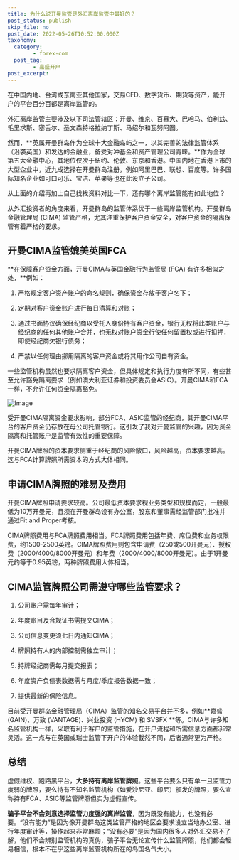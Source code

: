 ```yaml
---
title: 为什么说开曼监管是外汇离岸监管中最好的？
post_status: publish
skip_file: no
post_date: 2022-05-26T10:52:00.000Z
taxonomy:
  category:
        - forex-com
  post_tag:
        - 嘉盛开户
post_excerpt: 
---
```

在中国内地、台湾或东南亚其他国家，交易CFD、数字货币、期货等资产，能开户的平台百分百都是离岸监管的。

外汇离岸监管主要涉及以下司法管辖区：开曼、维京、百慕大、巴哈马、伯利兹、毛里求斯、塞舌尔、圣文森特格拉纳丁斯、马绍尔和瓦努阿图。

然而，**英属开曼群岛作为全球十大金融岛屿之一，以其完善的法律监管体系（沿袭英国）和发达的金融业，备受对冲基金和资产管理公司青睐。**作为全球第五大金融中心，其地位仅次于纽约、伦敦、东京和香港。中国内地在香港上市的大型企业中，近九成选择在开曼群岛注册，例如阿里巴巴、联想、百度等。许多国际知名企业如可口可乐、宝洁、苹果等也在此设立子公司。

从上面的介绍再加上自己找找资料对比一下，还有哪个离岸监管能有如此地位？

从外汇投资者的角度来看，开曼群岛的监管体系优于一些离岸监管机构。开曼群岛金融管理局 (CIMA) 监管严格，尤其注重保护客户资金安全，对客户资金的隔离保管有着严格的要求。

## 开曼CIMA监管媲美英国FCA

**在保障客户资金方面，开曼CIMA与英国金融行为监管局 (FCA) 有许多相似之处，**例如：

1. 严格规定客户资产账户的命名规则，确保资金存放于客户名下；

1. 定期对客户资金账户进行每日清算和对账；

1. 通过书面协议确保经纪商以受托人身份持有客户资金，银行无权将此类账户与经纪商的任何其他账户合并，也无权对账户资金行使任何留置权或进行扣押，即使经纪商欠银行债务；

1. 严禁以任何理由挪用隔离的客户资金或将其用作公司自有资金。

一些监管机构虽然也要求隔离客户资金，但具体规定和执行力度有所不同，有些甚至允许豁免隔离要求（例如澳大利亚证券和投资委员会ASIC）。开曼CIMA和FCA一样，不允许任何资金隔离豁免。

![Image](https://prod-files-secure.s3.us-west-2.amazonaws.com/39ed1227-6d7d-4570-be36-9ccd4a2c4241/bd849744-3fcb-4a37-8312-357962c8f065/image.png?X-Amz-Algorithm=AWS4-HMAC-SHA256&X-Amz-Content-Sha256=UNSIGNED-PAYLOAD&X-Amz-Credential=ASIAZI2LB4662FMTGUYA%2F20250830%2Fus-west-2%2Fs3%2Faws4_request&X-Amz-Date=20250830T041340Z&X-Amz-Expires=3600&X-Amz-Security-Token=IQoJb3JpZ2luX2VjEHQaCXVzLXdlc3QtMiJHMEUCIQCrSqnfxaPVm0MOaUezt4fvoymEo%2B%2B7ESjjyZorOyBXhgIgaIT8JbUZwkiOa41LdMTfIBHfXJfJnxpGiSIG83R9b6YqiAQIzP%2F%2F%2F%2F%2F%2F%2F%2F%2F%2FARAAGgw2Mzc0MjMxODM4MDUiDJxb0zJI5l3oD8mjdircAwL4685potyQEKBiGB7Hm5QoKhCuAJl6RnkzOKA37rVRgInXDcTIYDTutUgztx3ERIpoDLs1S2iPsGim4hhcyNYfyGJz2j%2F8KcBm3rXEgXen0AsTptv9L4Mj3sMeI%2FrzuRz%2ByxsW5W%2BM9i47LnAyfbdeMFuTEa%2B6%2Fzufa3SsmoTTZrnXSrDWaoMZp0Xt8GG5ahei8nWqnBGfJFAop%2BKcTwEJCjyN66QkrludLAKzkxKh3Wa4C4T2P2fCNYpW1RndmKhEEyH%2Fr8YH6OFAeg7mSQ4eg%2FOp5bw8UwIR0Q%2FyUPnTVwhTb3XltR1AsHiie9tA39NQH5qFdHzxI%2Ba1G9XbTpev2oLQcK52i%2F8hQYkULSO%2Fuq4M1PgFtaXouvm1aMGWG39duIRUFROx5kg7Zd23yEvKBArl5k4AwCUWXjeEnuy8UBZFeCH%2BRHleeL26cZzEISFQBAGJ%2B10p22sNZMVfZIOyc5dPh4egyGXZNDhULYoQEOWwil2fhmZyex8CsDgnbxq0x%2B8ocBzHI0NSzIVAY%2F5IS4N5c8vjtPV%2BBKv7pv1v7ju0PSWaTKWXFSU63tnVt5pfXweRX3OpHimCmMEv8c6FCKi%2F0oNuC1iPYh8IsIfnqI5VamEBiilcoEt0MMHbycUGOqUBAtASE1HpYwspHhrc28owlhYGYTQtEnv2TZ3JYSCYe%2BamFoSdAL3F4T51qb5DAgg%2FKjWsINFvRWIl3NrYPejezwleBvRxgH%2FoeGVk%2FHL0wrEKtHNFnQqJC%2Bd7cQRHHRfkDCLThZI7Cud3WmrzKU%2FpRlGjfIHb4HDn65M1UAV4BlvneZzCA2FE0XnsDX9FIcTb1Zi38OhwKbXLp1fBnnOFw9rxavXQ&X-Amz-Signature=7fa03c496c9c1e24017ea03efb142d9f393e392aa7b1f4475218516995720b20&X-Amz-SignedHeaders=host&x-amz-checksum-mode=ENABLED&x-id=GetObject)

受开曼CIMA隔离资金要求影响，部分FCA、ASIC监管的经纪商，其开曼CIMA平台的客户资金仍存放在母公司托管银行。这引发了我对开曼监管的兴趣，因为资金隔离和托管账户是监管有效性的重要保障。

开曼CIMA牌照的资本要求侧重于经纪商的风险敞口，风险越高，资本要求越高。这与FCA计算牌照所需资本的方式大体相同。

## **申请CIMA牌照的难易及费用**

开曼CIMA牌照申请要求较高。公司最低资本要求视业务类型和规模而定，一般最低为10万开曼元，且须在开曼群岛设有办公室，股东和董事需经监管部门批准并通过Fit and Proper考核。

CIMA牌照费用与FCA牌照费用相当。FCA牌照费用包括年费、席位费和业务权限费，约1500-2500英镑。CIMA牌照费用则包含申请费（250或500开曼元）、授权费（2000/4000/8000开曼元）和年费（2000/4000/8000开曼元）。由于1开曼元约等于0.95英镑，两种牌照费用大体相当。

## CIMA监管牌照公司需遵守哪些监管要求？

1. 公司账户需每年审计；

1. 年度账目及合规证书需提交CIMA；

1. 公司信息变更须七日内通知CIMA；

1. 牌照持有人的内部控制需独立审计；

1. 持牌经纪商需每月提交报表；

1. 年度资产负债表数据需与月度/季度报告数据一致；

1. 提供最新的保险信息。

目前受开曼群岛金融管理局（CIMA）监管的知名交易平台并不多，例如**嘉盛 (GAIN)、万致 (VANTAGE)、兴业投资 (HYCM) 和 SVSFX **等。CIMA与许多知名监管机构一样，采取有利于客户的监管措施，在开户流程和所需信息方面都非常灵活。这一点与在英国或瑞士监管下开户的体验截然不同，后者通常更为严格。

## 总结

虚假维权、跑路黑平台，**大多持有离岸监管牌照**。这些平台要么只有单一且监管力度弱的牌照，要么持有不知名监管机构（如爱沙尼亚、印尼）颁发的牌照，要么宣称持有FCA、ASIC等监管牌照但实为虚假宣传。

**骗子平台不会刻意选择监管力度强的离岸监管**，因为既没有能力，也没有必要。“没有能力”是因为像开曼群岛这类监管严格的地区会要求设立当地办公室、进行年度审计等，操作起来非常麻烦；“没有必要”是因为国内很多人对外汇交易不了解，他们不会辨别监管机构的真伪，骗子平台无论宣传什么监管牌照，他们都会轻易相信，根本不在乎这些离岸监管机构所在的岛国名气大小。